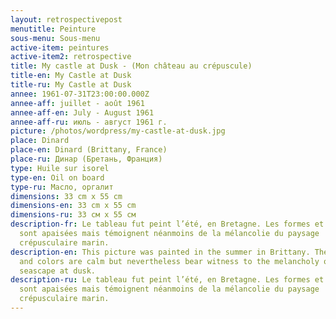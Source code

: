 ```yaml
---
layout: retrospectivepost
menutitle: Peinture
sous-menu: Sous-menu
active-item: peintures
active-item2: retrospective
title: My castle at Dusk - (Mon château au crépuscule)
title-en: My Castle at Dusk
title-ru: My Castle at Dusk
annee: 1961-07-31T23:00:00.000Z
annee-aff: juillet - août 1961
annee-aff-en: July - August 1961
annee-aff-ru: июль - август 1961 г.
picture: /photos/wordpress/my-castle-at-dusk.jpg
place: Dinard
place-en: Dinard (Brittany, France)
place-ru: Динар (Бретань, Франция)
type: Huile sur isorel
type-en: Oil on board
type-ru: Масло, оргалит
dimensions: 33 cm x 55 cm
dimensions-en: 33 cm x 55 cm
dimensions-ru: 33 см x 55 см
description-fr: Le tableau fut peint l’été, en Bretagne. Les formes et couleurs
  sont apaisées mais témoignent néanmoins de la mélancolie du paysage
  crépusculaire marin.
description-en: This picture was painted in the summer in Brittany. The shapes
  and colors are calm but nevertheless bear witness to the melancholy of the
  seascape at dusk.
description-ru: Le tableau fut peint l’été, en Bretagne. Les formes et couleurs
  sont apaisées mais témoignent néanmoins de la mélancolie du paysage
  crépusculaire marin.
---
```

